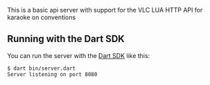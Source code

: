 This is a basic api server with support for the VLC LUA HTTP API for karaoke on conventions

## Running with the Dart SDK

You can run the server with the [Dart SDK](https://dart.dev/get-dart)
like this:

```
$ dart bin/server.dart
Server listening on port 8080
```
